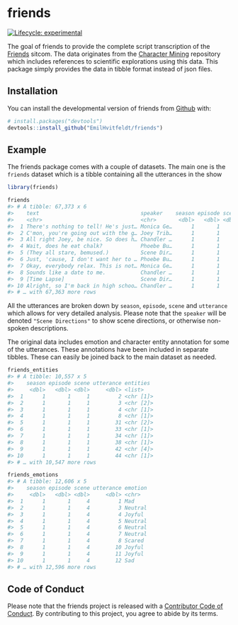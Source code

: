 
<!-- README.md is generated from README.Rmd. Please edit that file -->

# friends

<!-- badges: start -->

[![Lifecycle:
experimental](https://img.shields.io/badge/lifecycle-experimental-orange.svg)](https://www.tidyverse.org/lifecycle/#experimental)
<!-- badges: end -->

The goal of friends to provide the complete script transcription of the
[Friends](https://en.wikipedia.org/wiki/Friends) sitcom. The data
originates from the [Character
Mining](https://github.com/emorynlp/character-mining) repository which
includes references to scientific explorations using this data. This
package simply provides the data in tibble format instead of json files.

## Installation

You can install the developmental version of friends from
[Github](http://github.com/) with:

``` r
# install.packages("devtools")
devtools::install_github("EmilHvitfeldt/friends")
```

## Example

The friends package comes with a couple of datasets. The main one is the
`friends` dataset which is a tibble containing all the utterances in the
show

``` r
library(friends)

friends
#> # A tibble: 67,373 x 6
#>    text                                speaker    season episode scene utterance
#>    <chr>                               <chr>       <dbl>   <dbl> <dbl>     <dbl>
#>  1 There's nothing to tell! He's just… Monica Ge…      1       1     1         1
#>  2 C'mon, you're going out with the g… Joey Trib…      1       1     1         2
#>  3 All right Joey, be nice. So does h… Chandler …      1       1     1         3
#>  4 Wait, does he eat chalk?            Phoebe Bu…      1       1     1         4
#>  5 (They all stare, bemused.)          Scene Dir…      1       1     1         5
#>  6 Just, 'cause, I don't want her to … Phoebe Bu…      1       1     1         6
#>  7 Okay, everybody relax. This is not… Monica Ge…      1       1     1         7
#>  8 Sounds like a date to me.           Chandler …      1       1     1         8
#>  9 [Time Lapse]                        Scene Dir…      1       1     1         9
#> 10 Alright, so I'm back in high schoo… Chandler …      1       1     1        10
#> # … with 67,363 more rows
```

All the utterances are broken down by `season`, `episode`, `scene` and
`utterance` which allows for very detailed analysis. Please note that
the `speaker` will be denoted `"Scene Directions"` to show scene
directions, or otherwise non-spoken descriptions.

The original data includes emotion and character entity annotation for
some of the utterances. These annotations have been included in separate
tibbles. These can easily be joined back to the main dataset as needed.

``` r
friends_entities
#> # A tibble: 10,557 x 5
#>    season episode scene utterance entities 
#>     <dbl>   <dbl> <dbl>     <dbl> <list>   
#>  1      1       1     1         2 <chr [1]>
#>  2      1       1     1         3 <chr [2]>
#>  3      1       1     1         4 <chr [1]>
#>  4      1       1     1         8 <chr [1]>
#>  5      1       1     1        31 <chr [2]>
#>  6      1       1     1        33 <chr [1]>
#>  7      1       1     1        34 <chr [1]>
#>  8      1       1     1        38 <chr [1]>
#>  9      1       1     1        42 <chr [4]>
#> 10      1       1     1        44 <chr [1]>
#> # … with 10,547 more rows

friends_emotions
#> # A tibble: 12,606 x 5
#>    season episode scene utterance emotion
#>     <dbl>   <dbl> <dbl>     <dbl> <chr>  
#>  1      1       1     4         1 Mad    
#>  2      1       1     4         3 Neutral
#>  3      1       1     4         4 Joyful 
#>  4      1       1     4         5 Neutral
#>  5      1       1     4         6 Neutral
#>  6      1       1     4         7 Neutral
#>  7      1       1     4         8 Scared 
#>  8      1       1     4        10 Joyful 
#>  9      1       1     4        11 Joyful 
#> 10      1       1     4        12 Sad    
#> # … with 12,596 more rows
```

## Code of Conduct

Please note that the friends project is released with a [Contributor
Code of
Conduct](https://contributor-covenant.org/version/2/0/CODE_OF_CONDUCT.html).
By contributing to this project, you agree to abide by its terms.
